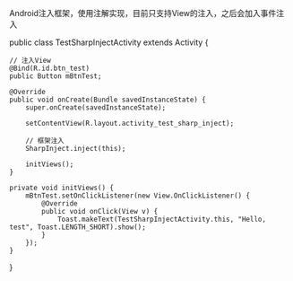 Android注入框架，使用注解实现，目前只支持View的注入，之后会加入事件注入

public class TestSharpInjectActivity extends Activity {

    // 注入View
    @Bind(R.id.btn_test)
    public Button mBtnTest;

    @Override
    public void onCreate(Bundle savedInstanceState) {
        super.onCreate(savedInstanceState);

        setContentView(R.layout.activity_test_sharp_inject);

        // 框架注入
        SharpInject.inject(this);

        initViews();
    }

    private void initViews() {
        mBtnTest.setOnClickListener(new View.OnClickListener() {
            @Override
            public void onClick(View v) {
                Toast.makeText(TestSharpInjectActivity.this, "Hello, test", Toast.LENGTH_SHORT).show();
            }
        });
    }
}
